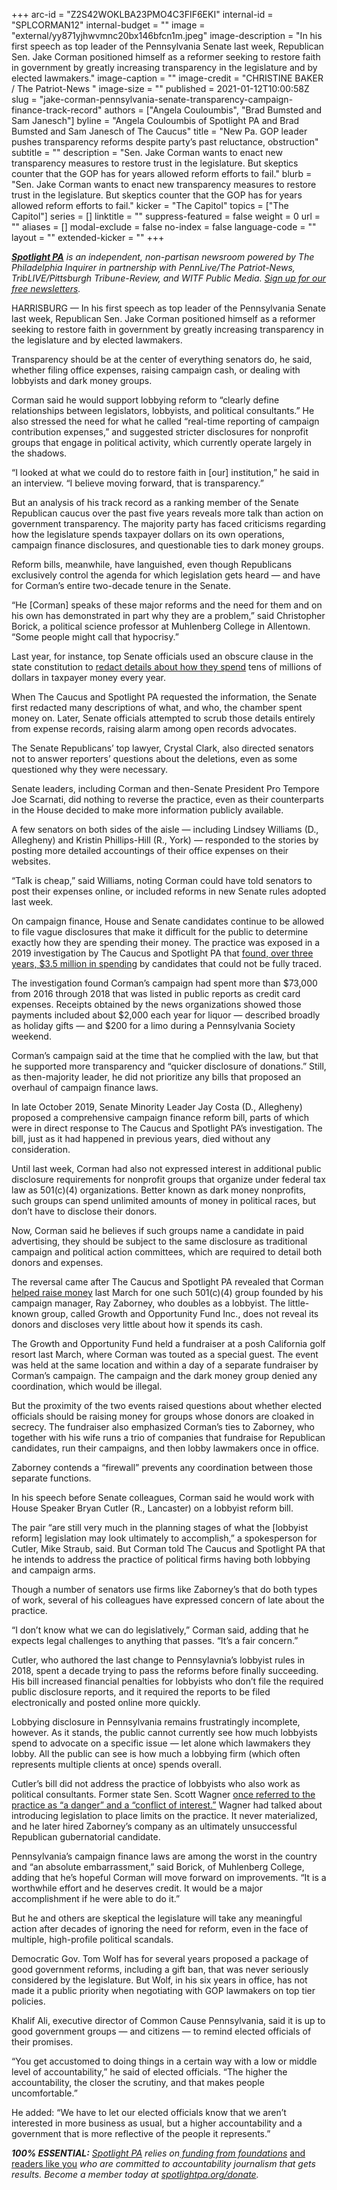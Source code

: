 +++
arc-id = "Z2S42WOKLBA23PMO4C3FIF6EKI"
internal-id = "SPLCORMAN12"
internal-budget = ""
image = "external/yy871yjhwvmnc20bx146bfcn1m.jpeg"
image-description = "In his first speech as top leader of the Pennsylvania Senate last week, Republican Sen. Jake Corman positioned himself as a reformer seeking to restore faith in government by greatly increasing transparency in the legislature and by elected lawmakers."
image-caption = ""
image-credit = "CHRISTINE BAKER / The Patriot-News "
image-size = ""
published = 2021-01-12T10:00:58Z
slug = "jake-corman-pennsylvania-senate-transparency-campaign-finance-track-record"
authors = ["Angela Couloumbis", "Brad Bumsted and Sam Janesch"]
byline = "Angela Couloumbis of Spotlight PA and Brad Bumsted and Sam Janesch of The Caucus"
title = "New Pa. GOP leader pushes transparency reforms despite party’s past reluctance, obstruction"
subtitle = ""
description = "Sen. Jake Corman wants to enact new transparency measures to restore trust in the legislature. But skeptics counter that the GOP has for years allowed reform efforts to fail."
blurb = "Sen. Jake Corman wants to enact new transparency measures to restore trust in the legislature. But skeptics counter that the GOP has for years allowed reform efforts to fail."
kicker = "The Capitol"
topics = ["The Capitol"]
series = []
linktitle = ""
suppress-featured = false
weight = 0
url = ""
aliases = []
modal-exclude = false
no-index = false
language-code = ""
layout = ""
extended-kicker = ""
+++

<a href="https://www.spotlightpa.org/"><i><b>Spotlight PA</b></i></a><i> is an independent, non-partisan newsroom powered by The Philadelphia Inquirer in partnership with PennLive/The Patriot-News, TribLIVE/Pittsburgh Tribune-Review, and WITF Public Media. </i><a href="https://www.spotlightpa.org/newsletters"><i>Sign up for our free newsletters</i></a><i>.</i>

HARRISBURG — In his first speech as top leader of the Pennsylvania Senate last week, Republican Sen. Jake Corman positioned himself as a reformer seeking to restore faith in government by greatly increasing transparency in the legislature and by elected lawmakers.

Transparency should be at the center of everything senators do, he said, whether filing office expenses, raising campaign cash, or dealing with lobbyists and dark money groups.

Corman said he would support lobbying reform to “clearly define relationships between legislators, lobbyists, and political consultants.” He also stressed the need for what he called “real-time reporting of campaign contribution expenses,” and suggested stricter disclosures for nonprofit groups that engage in political activity, which currently operate largely in the shadows.

“I looked at what we could do to restore faith in [our] institution,” he said in an interview. “I believe moving forward, that is transparency.”

But an analysis of his track record as a ranking member of the Senate Republican caucus over the past five years reveals more talk than action on government transparency. The majority party has faced criticisms regarding how the legislature spends taxpayer dollars on its own operations, campaign finance disclosures, and questionable ties to dark money groups.

Reform bills, meanwhile, have languished, even though Republicans exclusively control the agenda for which legislation gets heard — and have for Corman’s entire two-decade tenure in the Senate.

“He [Corman] speaks of these major reforms and the need for them and on his own has demonstrated in part why they are a problem,” said Christopher Borick, a political science professor at Muhlenberg College in Allentown. “Some people might call that hypocrisy.”

<script src="https://www.spotlightpa.org/embed.js" async></script><div data-spl-embed-version="1" data-spl-src="https://www.spotlightpa.org/embeds/newsletter/"></div>

Last year, for instance, top Senate officials used an obscure clause in the state constitution to <a href="https://www.spotlightpa.org/news/2020/02/pennsylvania-lawmakers-spending-blocking-details/">redact details about how they spend</a> tens of millions of dollars in taxpayer money every year.

When The Caucus and Spotlight PA requested the information, the Senate first redacted many descriptions of what, and who, the chamber spent money on. Later, Senate officials attempted to scrub those details entirely from expense records, raising alarm among open records advocates.

The Senate Republicans’ top lawyer, Crystal Clark, also directed senators not to answer reporters’ questions about the deletions, even as some questioned why they were necessary.

Senate leaders, including Corman and then-Senate President Pro Tempore Joe Scarnati, did nothing to reverse the practice, even as their counterparts in the House decided to make more information publicly available.

A few senators on both sides of the aisle — including Lindsey Williams (D., Allegheny) and Kristin Phillips-Hill (R., York) — responded to the stories by posting more detailed accountings of their office expenses on their websites.

“Talk is cheap,” said Williams, noting Corman could have told senators to post their expenses online, or included reforms in new Senate rules adopted last week.

On campaign finance, House and Senate candidates continue to be allowed to file vague disclosures that make it difficult for the public to determine exactly how they are spending their money. The practice was exposed in a 2019 investigation by The Caucus and Spotlight PA that <a href="https://www.spotlightpa.org/news/2019/10/lavish-dinners-sports-tickets-and-nearly-3.5-million-other-expenses-by-pa.-lawmakers-youve-never-seen/">found, over three years, $3.5 million in spending</a> by candidates that could not be fully traced.

The investigation found Corman’s campaign had spent more than $73,000 from 2016 through 2018 that was listed in public reports as credit card expenses. Receipts obtained by the news organizations showed those payments included about $2,000 each year for liquor — described broadly as holiday gifts — and $200 for a limo during a Pennsylvania Society weekend.

Corman’s campaign said at the time that he complied with the law, but that he supported more transparency and “quicker disclosure of donations.” Still, as then-majority leader, he did not prioritize any bills that proposed an overhaul of campaign finance laws.

In late October 2019, Senate Minority Leader Jay Costa (D., Allegheny) proposed a comprehensive campaign finance reform bill, parts of which were in direct response to The Caucus and Spotlight PA’s investigation. The bill, just as it had happened in previous years, died without any consideration.

Until last week, Corman had also not expressed interest in additional public disclosure requirements for nonprofit groups that organize under federal tax law as 501(c)(4) organizations. Better known as dark money nonprofits, such groups can spend unlimited amounts of money in political races, but don’t have to disclose their donors.

Now, Corman said he believes if such groups name a candidate in paid advertising, they should be subject to the same disclosure as traditional campaign and political action committees, which are required to detail both donors and expenses.

The reversal came after The Caucus and Spotlight PA revealed that Corman <a href="https://www.spotlightpa.org/news/2020/08/pa-campaign-dark-money-growth-opportunity-fund-jake-corman-gop/">helped raise money</a> last March for one such 501(c)(4) group founded by his campaign manager, Ray Zaborney, who doubles as a lobbyist. The little-known group, called Growth and Opportunity Fund Inc., does not reveal its donors and discloses very little about how it spends its cash.

The Growth and Opportunity Fund held a fundraiser at a posh California golf resort last March, where Corman was touted as a special guest. The event was held at the same location and within a day of a separate fundraiser by Corman’s campaign. The campaign and the dark money group denied any coordination, which would be illegal.

But the proximity of the two events raised questions about whether elected officials should be raising money for groups whose donors are cloaked in secrecy. The fundraiser also emphasized Corman’s ties to Zaborney, who together with his wife runs a trio of companies that fundraise for Republican candidates, run their campaigns, and then lobby lawmakers once in office.

Zaborney contends a “firewall” prevents any coordination between those separate functions.

In his speech before Senate colleagues, Corman said he would work with House Speaker Bryan Cutler (R., Lancaster) on a lobbyist reform bill.

The pair “are still very much in the planning stages of what the [lobbyist reform] legislation may look ultimately to accomplish,” a spokesperson for Cutler, Mike Straub, said. But Corman told The Caucus and Spotlight PA that he intends to address the practice of political firms having both lobbying and campaign arms.

Though a number of senators use firms like Zaborney’s that do both types of work, several of his colleagues have expressed concern of late about the practice.

“I don’t know what we can do legislatively,” Corman said, adding that he expects legal challenges to anything that passes. “It’s a fair concern.”

<script src="https://www.spotlightpa.org/embed.js" async></script><div data-spl-embed-version="1" data-spl-src="https://www.spotlightpa.org/embeds/donate/?teaser_text=Spotlight%20PA%20provides%20essential%2C%20public-service%20journalism%20thanks%20to%20readers%20like%20you.%20Help%20us%20continue%20that%20work."></div>

Cutler, who authored the last change to Pennsylavnia’s lobbyist rules in 2018, spent a decade trying to pass the reforms before finally succeeding. His bill increased financial penalties for lobbyists who don’t file the required public disclosure reports, and it required the reports to be filed electronically and posted online more quickly.

Lobbying disclosure in Pennsylvania remains frustratingly incomplete, however. As it stands, the public cannot currently see how much lobbyists spend to advocate on a specific issue — let alone which lawmakers they lobby. All the public can see is how much a lobbying firm (which often represents multiple clients at once) spends overall.

Cutler’s bill did not address the practice of lobbyists who also work as political consultants. Former state Sen. Scott Wagner <a href="https://archive.triblive.com/local/pittsburgh-allegheny/investigation-puts-scrutiny-on-lobbyists-political-ties/">once referred to the practice as “a danger” and a “conflict of interest.”</a> Wagner had talked about introducing legislation to place limits on the practice. It never materialized, and he later hired Zaborney’s company as an ultimately unsuccessful Republican gubernatorial candidate.

Pennsylvania’s campaign finance laws are among the worst in the country and “an absolute embarrassment,” said Borick, of Muhlenberg College, adding that he’s hopeful Corman will move forward on improvements. “It is a worthwhile effort and he deserves credit. It would be a major accomplishment if he were able to do it.”

But he and others are skeptical the legislature will take any meaningful action after decades of ignoring the need for reform, even in the face of multiple, high-profile political scandals.

Democratic Gov. Tom Wolf has for several years proposed a package of good government reforms, including a gift ban, that was never seriously considered by the legislature. But Wolf, in his six years in office, has not made it a public priority when negotiating with GOP lawmakers on top tier policies.

Khalif Ali, executive director of Common Cause Pennsylvania, said it is up to good government groups — and citizens — to remind elected officials of their promises.

“You get accustomed to doing things in a certain way with a low or middle level of accountability,” he said of elected officials. “The higher the accountability, the closer the scrutiny, and that makes people uncomfortable.”

He added: “We have to let our elected officials know that we aren’t interested in more business as usual, but a higher accountability and a government that is more reflective of the people it represents.”

<i><b>100% ESSENTIAL:</b></i><i> </i><a href="https://www.spotlightpa.org/"><i>Spotlight PA</i></a><i> relies on</i><a href="https://www.spotlightpa.org/support"><i> funding from foundations</i></a><i> </i><a href="https://www.spotlightpa.org/support">and readers like you</a><i> who are committed to accountability journalism that gets results. Become a member today at </i><a href="http://checkout.fundjournalism.org/memberform?org_id=spotlightpa&campaign=701f4000000TVuIAAW"><i>spotlightpa.org/donate</i></a><i>.</i>
